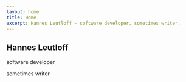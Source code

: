 ```yaml
---
layout: home
title: Home
excerpt: Hannes Leutloff - software developer, sometimes writer.
---
```


## Hannes Leutloff

software developer

sometimes writer
